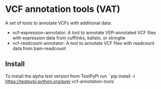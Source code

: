 # VCF annotation tools (VAT)

A set of tools to annotate VCFs with additional data:

- vcf-expression-annotator: A tool to annotate VEP-annotated VCF files with expression data from cufflinks, kalisto, or stringtie
- vcf-readcount-annotator: A tool to annotate VCF files with readcount data from bam-readcount

## Install

To install the alpha test version from TestPyPi run ``pip install -i https://testpypi.python.org/pypi vcf-annotation-tools`
